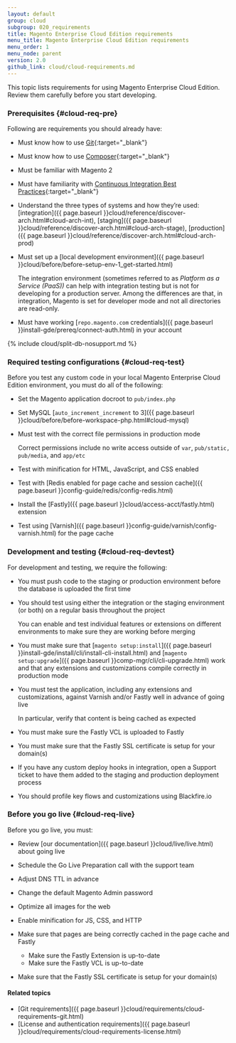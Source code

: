 ```yaml
---
layout: default
group: cloud
subgroup: 020_requirements
title: Magento Enterprise Cloud Edition requirements
menu_title: Magento Enterprise Cloud Edition requirements
menu_order: 1
menu_node: parent
version: 2.0
github_link: cloud/cloud-requirements.md
---
```



This topic lists requirements for using Magento Enterprise Cloud Edition. Review them carefully before you start developing.

### Prerequisites {#cloud-req-pre}
Following are requirements you should already have:

*	Must know how to use [Git](https://git-scm.com/docs/user-manual.html){:target="_blank"}
*	Must know how to use [Composer](https://getcomposer.org/doc){:target="_blank"}
*	Must be familiar with Magento 2
*	Must have familiarity with [Continuous Integration Best Practices](https://www.google.com/search?q=Continuous+Integration+Best+Practices){:target="_blank"}
*	Understand the three types of systems and how they’re used: [integration]({{ page.baseurl }}cloud/reference/discover-arch.html#cloud-arch-int), [staging]({{ page.baseurl }}cloud/reference/discover-arch.html#cloud-arch-stage), [production]({{ page.baseurl }}cloud/reference/discover-arch.html#cloud-arch-prod)
*	Must set up a [local development environment]({{ page.baseurl }}cloud/before/before-setup-env-1_get-started.html)

    The integration environment (sometimes referred to as _Platform as a Service (PaaS))_ can help with integration testing but is not for developing for a production server. Among the differences are that, in integration, Magento is set for developer mode and not all directories are read-only.
*	Must have working [`repo.magento.com` credentials]({{ page.baseurl }}install-gde/prereq/connect-auth.html) in your account

{% include cloud/split-db-nosupport.md %}

### Required testing configurations {#cloud-req-test}
Before you test any custom code in your local Magento Enterprise Cloud Edition environment, you must do all of the following:

*	Set the Magento application docroot to `pub/index.php` 
*	Set MySQL [`auto_increment_increment` to 3]({{ page.baseurl }}cloud/before/before-workspace-php.html#cloud-mysql)
*	Must test with the correct file permissions in production mode

	Correct permissions include no write access outside of `var`, `pub/static, pub/media`, and `app/etc` 
*	Test with minification for HTML, JavaScript, and CSS enabled
*	Test with [Redis enabled for page cache and session cache]({{ page.baseurl }}config-guide/redis/config-redis.html)
*	Install the [Fastly]({{ page.baseurl }}cloud/access-acct/fastly.html) extension
*	Test using [Varnish]({{ page.baseurl }}config-guide/varnish/config-varnish.html) for the page cache

### Development and testing {#cloud-req-devtest}
For development and testing, we require the following:

*	You must push code to the staging or production environment before the database is uploaded the first time
*	You should test using either the integration or the staging environment (or both) on a regular basis throughout the project

	You can enable and test individual features or extensions on different environments to make sure they are working before merging
*	You must make sure that [`magento setup:install`]({{ page.baseurl }}install-gde/install/cli/install-cli-install.html)  and [`magento setup:upgrade`]({{ page.baseurl }}comp-mgr/cli/cli-upgrade.html) work and that any extensions and customizations compile correctly in production mode
*	You must test the application, including any extensions and customizations, against Varnish and/or Fastly well in advance of going live

	In particular, verify that content is being cached as expected 
*	You must make sure the Fastly VCL is uploaded to Fastly 
*	You must make sure that the Fastly SSL certificate is setup for your domain(s)
*	If you have any custom deploy hooks in integration, open a Support ticket to have them added to the staging and production deployment process
*	You should profile key flows and customizations using Blackfire.io

### Before you go live {#cloud-req-live}
Before you go live, you must:

*	Review [our documentation]({{ page.baseurl }}cloud/live/live.html) about going live
*	Schedule the Go Live Preparation call with the support team
*	Adjust DNS TTL in advance 
*	Change the default Magento Admin password
*	Optimize all images for the web
*	Enable minification for JS, CSS, and HTTP 
*	Make sure that pages are being correctly cached in the page cache and Fastly 

	*	Make sure the Fastly Extension is up-to-date
	*	Make sure the Fastly VCL is up-to-date
*	Make sure that the Fastly SSL certificate is setup for your domain(s)

#### Related topics
*	[Git requirements]({{ page.baseurl }}cloud/requirements/cloud-requirements-git.html)
*	[License and authentication requirements]({{ page.baseurl }}cloud/requirements/cloud-requirements-license.html)


